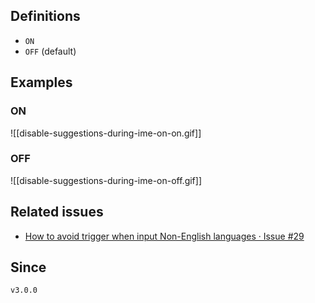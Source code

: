 ## Definitions

- `ON`
- `OFF` (default)

## Examples

### ON

![[disable-suggestions-during-ime-on-on.gif]]

### OFF

![[disable-suggestions-during-ime-on-off.gif]]

## Related issues

- [How to avoid trigger when input Non\-English languages · Issue \#29](https://github.com/tadashi-aikawa/obsidian-various-complements-plugin/issues/29)

## Since

`v3.0.0`
